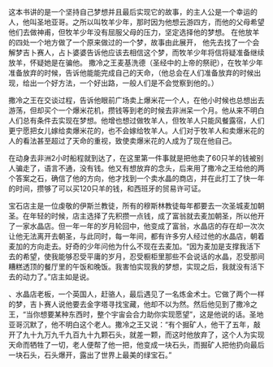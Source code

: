 
这本书讲的是一个坚持自己梦想并且最后实现它的故事，的主人公是一个幸运的人，他叫圣地亚哥。之所以叫牧羊少年，那时因为他想云游四方，而他的父母希望他们去做神甫，但牧羊少年没有屈服父母的压力，坚定选择他的梦想。
    在他放羊的四处一个地方做了一个原来做过的一个梦，故事由此展开，
他先去找了一个会解梦吉卜赛人，占卜婆婆告诉他应该去相信这个梦，而牧羊少年将信将疑准备继续放羊，怀疑她是在骗他。
撒冷之王麦基洗德（圣经中的上帝的祭祀），在牧羊少年准备放弃的时候，告诉他能能完成自己的天命，（他总会在人们准备放弃的时候出现，给出一个好方法，一个好出路，一般人们是不会觉察到他的。）

撒冷之王在交谈过程，告诉他眼前广场卖上爆米花一个人，在他小时候也总想出去游荡，但却买个一个爆米花机，攒钱等到老的时候去非洲呆一个月。他从来不明白人们总有条件去实现在梦想。他增也想过做牧羊人，但牧羊人只能风餐露宿，人们更宁愿把女儿嫁给卖爆米花的，也不会嫁给牧羊人。人们对于牧羊人和卖爆米花的人的看法甚至超过了天命的重视，致使卖爆米花的人成为了现在他自己。


在动身去非洲2小时船程就到达了，在这里第一件事就是把他卖了60只羊的钱被别人骗走了，语言不通，没有钱。他又有想放弃的念头，后来用了撒冷之王给他的两个答案之石，确信了他的方向，他才找到一个卖水晶的商店，并在此打工了快一年的时间，攒够了可以买120只羊的钱，和西班牙的贸易许可证。

宝石店主是一位虔敬的伊斯兰教徒，所有的穆斯林教徒每年都要去一次圣城麦加朝圣。在年轻的时候，店主选择了先积攒一点钱，成了富翁就去麦加朝圣，所以他开了一家水晶店。但一年一年的岁月轮回中，他变成了富翁，水晶店的存在却一次次让他无法离开去朝圣，与此同时，每一年间，都有许多穷人经过他的水晶店，朝着麦加的方向走去。好奇的少年问他为什么不现在去麦加。“因为麦加是支撑我活下去的希望，使我能够忍受平庸的岁月，忍受橱柜里那些不会说话的水晶，忍受那间糟糕透顶的餐厅里的午饭和晚饭。我害怕实现我的梦想，实现之后，我就没有活下去的动力了。”店主如是说。



、水晶店老板，一个英国人，赶骆人，最后遇见了一名炼金术士。它做了两个一样的梦，吉卜赛人说他要去金字塔寻找宝藏，他却不以为然。然后他见到了撒冷之王，“当你想要某种东西时，整个宇宙会合力助你实现愿望”，这是他说的话。圣地亚哥沉默了，他不明白这个老人。撒冷之王又说：“有个掘矿人，他干了五年，敲开了九十九万九千九百九十九颗石头，就差一颗，而这时他放弃了，这个人为实现天命而牺牲了一切，老人便帮了他一把，他变成一块石头，而掘矿人把他扔向最后一块石头，石头爆开，露出了世界上最美的绿宝石。”
